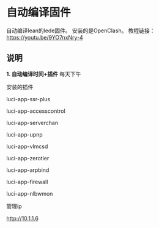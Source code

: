 # 自动编译固件

自动编译lean的lede固件。
安装的是OpenClash。
教程链接：https://youtu.be/9YO7nxNry-4

## 说明

**1. 自动编译时间+插件**
每天下午

安装的插件

luci-app-ssr-plus

luci-app-accesscontrol

luci-app-serverchan

luci-app-upnp

luci-app-vlmcsd

luci-app-zerotier

luci-app-arpbind

luci-app-firewall

luci-app-nlbwmon


管理ip

http://10.1.1.6



